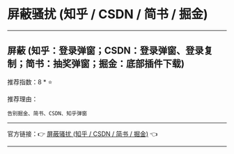 # 屏蔽骚扰 (知乎 / CSDN / 简书 / 掘金)

---

## 屏蔽 (知乎：登录弹窗；CSDN：登录弹窗、登录复制；简书：抽奖弹窗；掘金：底部插件下载)

推荐指数：8 * ⭐

推荐理由：

    告别掘金、简书、CSDN、知乎弹窗

---



官方链接：👉 [屏蔽骚扰 (知乎 / CSDN / 简书 / 掘金)](
https://greasyfork.org/zh-CN/scripts/424253-%E5%B1%8F%E8%94%BD%E9%AA%9A%E6%89%B0-%E7%9F%A5%E4%B9%8E-csdn-%E7%AE%80%E4%B9%A6-%E6%8E%98%E9%87%91
) 👈


---



















